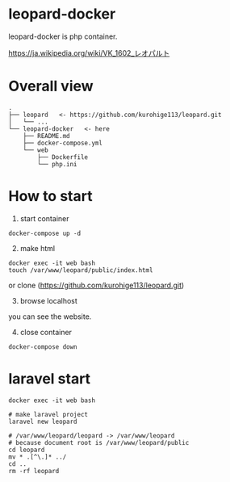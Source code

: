 # leopard-docker
leopard-docker is php container.

https://ja.wikipedia.org/wiki/VK_1602_レオパルト

# Overall view
```
.
├── leopard   <- https://github.com/kurohige113/leopard.git
│   └── ...
└── leopard-docker   <- here
    ├── README.md
    ├── docker-compose.yml
    └── web
        ├── Dockerfile
        └── php.ini
```

# How to start

1. start container
```
docker-compose up -d
```

2. make html
```
docker exec -it web bash
touch /var/www/leopard/public/index.html
```
or clone (https://github.com/kurohige113/leopard.git)

3. browse localhost

you can see the website.

4. close container

```
docker-compose down
```

# laravel start
```
docker exec -it web bash

# make laravel project
laravel new leopard 

# /var/www/leopard/leopard -> /var/www/leopard
# because document root is /var/www/leopard/public
cd leopard
mv * .[^\.]* ../
cd ..
rm -rf leopard
```
